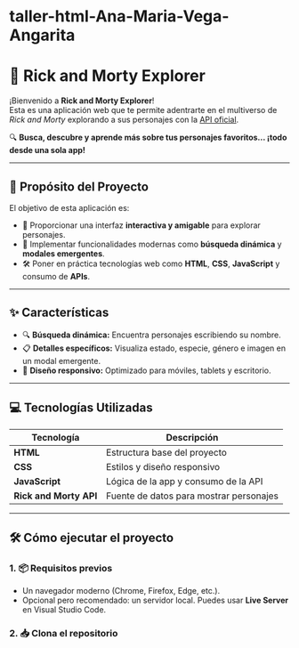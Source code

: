 # taller-html-Ana-Maria-Vega-Angarita
# 🧪 Rick and Morty Explorer

¡Bienvenido a **Rick and Morty Explorer**!  
Esta es una aplicación web que te permite adentrarte en el multiverso de *Rick and Morty* explorando a sus personajes con la [API oficial](https://rickandmortyapi.com/).  

🔍 **Busca, descubre y aprende más sobre tus personajes favoritos... ¡todo desde una sola app!**

---

## 🚀 Propósito del Proyecto

El objetivo de esta aplicación es:

- 🔎 Proporcionar una interfaz **interactiva y amigable** para explorar personajes.
- 🧠 Implementar funcionalidades modernas como **búsqueda dinámica** y **modales emergentes**.
- 🛠️ Poner en práctica tecnologías web como **HTML**, **CSS**, **JavaScript** y consumo de **APIs**.

---

## ✨ Características

- 🔍 **Búsqueda dinámica:** Encuentra personajes escribiendo su nombre.  
- 📋 **Detalles específicos:** Visualiza estado, especie, género e imagen en un modal emergente.  
- 📱 **Diseño responsivo:** Optimizado para móviles, tablets y escritorio.  

---

## 💻 Tecnologías Utilizadas

| Tecnología             | Descripción                                   |
|------------------------|-----------------------------------------------|
| **HTML**              | Estructura base del proyecto                  |
| **CSS**               | Estilos y diseño responsivo                   |
| **JavaScript**  | Lógica de la app y consumo de la API          |
| **Rick and Morty API** | Fuente de datos para mostrar personajes       |

---

## 🛠️ Cómo ejecutar el proyecto

### 1. 📦 Requisitos previos

- Un navegador moderno (Chrome, Firefox, Edge, etc.).
- Opcional pero recomendado: un servidor local. Puedes usar **Live Server** en Visual Studio Code.

### 2. 📥 Clona el repositorio
